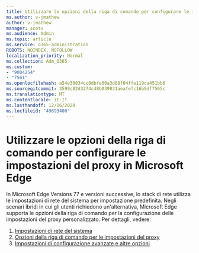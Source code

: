 ```yaml
---
title: Utilizzare le opzioni della riga di comando per configurare le impostazioni del proxy in Microsoft Edge
ms.author: v-jmathew
author: v-jmathew
manager: scotv
ms.audience: Admin
ms.topic: article
ms.service: o365-administration
ROBOTS: NOINDEX, NOFOLLOW
localization_priority: Normal
ms.collection: Adm_O365
ms.custom:
- "9004254"
- "7561"
ms.openlocfilehash: a54e30034cc0dbfe60a3d88f04ffe119ca451bb6
ms.sourcegitcommit: 3599c82d3274c48b039831aeafefc16b9df7565c
ms.translationtype: MT
ms.contentlocale: it-IT
ms.lasthandoff: 12/16/2020
ms.locfileid: "49693400"
---
```

# <a name="use-command-line-options-to-configure-proxy-settings-in-microsoft-edge"></a>Utilizzare le opzioni della riga di comando per configurare le impostazioni del proxy in Microsoft Edge

In Microsoft Edge Versions 77 e versioni successive, lo stack di rete utilizza le impostazioni di rete del sistema per impostazione predefinita. Negli scenari ibridi in cui gli utenti richiedono un'alternativa, Microsoft Edge supporta le opzioni della riga di comando per la configurazione delle impostazioni del proxy personalizzato. Per dettagli, vedere:

1. [Impostazioni di rete del sistema](https://go.microsoft.com/fwlink/?linkid=2133962)
2. [Opzioni della riga di comando per le impostazioni del proxy](https://go.microsoft.com/fwlink/?linkid=2134292)
3. [Impostazioni di configurazione avanzate e altre opzioni](https://go.microsoft.com/fwlink/?linkid=2134293)
